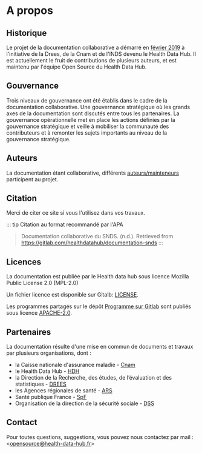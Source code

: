 # A propos
<!-- SPDX-License-Identifier: MPL-2.0 -->

## Historique
Le projet de la documentation collaborative a démarré en [février 2019](https://gitlab.com/healthdatahub/formation/documentation-snds/-/commit/5c7086aa52624c3a1c59234064f78d3a82a4b03a) à l'initiative de la Drees, de la Cnam et de l'INDS devenu le Health Data Hub.
Il est actuellement le fruit de contributions de plusieurs auteurs, et est maintenu par l'équipe Open Source du Health Data Hub.

## Gouvernance
Trois niveaux de gouvernance ont été établis dans le cadre de la documentation collaborative. Une gouvernance stratégique où les grands axes de la documentation sont discutés entre tous les partenaires. La gouvernance opérationnelle met en place les actions définies par la gouvernance stratégique et veille à mobiliser la communauté des contributeurs et à remonter les sujets importants au niveau de la gouvernance stratégique.

## Auteurs
La documentation étant collaborative, différents [auteurs/mainteneurs](https://gitlab.com/healthdatahub/documentation-snds/-/graphs/master) participent au projet. 

## Citation
Merci de citer ce site si vous l'utilisez dans vos travaux.

::: tip Citation au format recommandé par l'APA
> Documentation collaborative du SNDS. (n.d.). Retrieved from https://gitlab.com/healthdatahub/documentation-snds 
:::
## Licences
La documentation est publiée par le Health data hub sous licence Mozilla Public License 2.0 (MPL-2.0)

Un fichier licence est disponible sur Gitalb:  [LICENSE](https://gitlab.com/healthdatahub/documentation-snds/blob/master/LICENSE).

Les programmes partagés sur le dépôt [Programme sur Gitlab](https://gitlab.com/healthdatahub/programmes-snds) sont publiés sous licence [APACHE-2.0](https://www.apache.org/licenses/LICENSE-2.0).

## Partenaires
La documentation résulte d'une mise en commun de documents et travaux par plusieurs organisations, dont :
- la Caisse nationale d'assurance maladie - [Cnam](https://www.ameli.fr/)
- le Health Data Hub - [HDH](https://www.health-data-hub.fr)
- la Direction de la Recherche, des études, de l’évaluation et des statistiques - 
[DREES](https://drees.solidarites-sante.gouv.fr/etudes-et-statistiques/la-drees/)
- les Agences régionales de santé - [ARS](https://www.ars.sante.fr/)
- Santé publique France - [SpF](https://www.santepubliquefrance.fr/)
- Organisation de la direction de la sécurité sociale - [DSS](https://solidarites-sante.gouv.fr/ministere/organisation/organisation-des-directions-et-services/article/organisation-de-la-direction-de-la-securite-sociale-dss)

## Contact
Pour toutes questions, suggestions, vous pouvez nous contactez par mail : <<opensource@health-data-hub.fr>>
